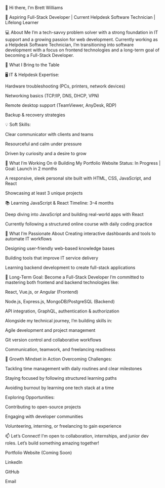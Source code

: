 👋 Hi there, I’m Brett Williams

🎯 Aspiring Full-Stack Developer | Current Helpdesk Software Technician | Lifelong Learner

💻 About Me
I’m a tech-savvy problem solver with a strong foundation in IT support and a growing passion for web development. Currently working as a Helpdesk Software Technician, I’m transitioning into software development with a focus on frontend technologies and a long-term goal of becoming a Full-Stack Developer.

🔧 What I Bring to the Table

🖥️ IT & Helpdesk Expertise:

Hardware troubleshooting (PCs, printers, network devices)

Networking basics (TCP/IP, DNS, DHCP, VPN)

Remote desktop support (TeamViewer, AnyDesk, RDP)

Backup & recovery strategies

💡 Soft Skills:

Clear communicator with clients and teams

Resourceful and calm under pressure

Driven by curiosity and a desire to grow

🚀 What I’m Working On
🌐 Building My Portfolio Website
Status: In Progress | Goal: Launch in 2 months

A responsive, sleek personal site built with HTML, CSS, JavaScript, and React

Showcasing at least 3 unique projects

📚 Learning JavaScript & React
Timeline: 3–4 months

Deep diving into JavaScript and building real-world apps with React

Currently following a structured online course with daily coding practice

🌟 What I’m Passionate About
Creating interactive dashboards and tools to automate IT workflows

Designing user-friendly web-based knowledge bases

Building tools that improve IT service delivery

Learning backend development to create full-stack applications

🎯 Long-Term Goal: Become a Full-Stack Developer
I’m committed to mastering both frontend and backend technologies like:

React, Vue.js, or Angular (Frontend)

Node.js, Express.js, MongoDB/PostgreSQL (Backend)

API integration, GraphQL, authentication & authorization

Alongside my technical journey, I’m building skills in:

Agile development and project management

Git version control and collaborative workflows

Communication, teamwork, and freelancing readiness

🌱 Growth Mindset in Action
Overcoming Challenges:

Tackling time management with daily routines and clear milestones

Staying focused by following structured learning paths

Avoiding burnout by learning one tech stack at a time

Exploring Opportunities:

Contributing to open-source projects

Engaging with developer communities

Volunteering, interning, or freelancing to gain experience

📫 Let’s Connect!
I'm open to collaboration, internships, and junior dev roles. Let’s build something amazing together!

Portfolio Website (Coming Soon)

LinkedIn

GitHub

Email
